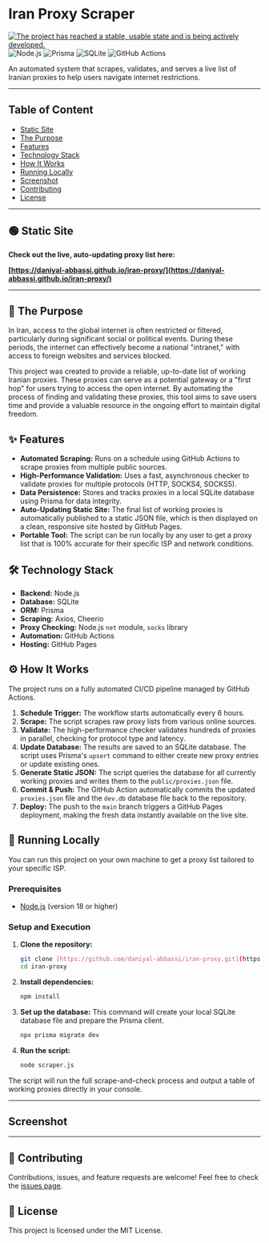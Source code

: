 # Iran Proxy Scraper
[![The project has reached a stable, usable state and is being actively developed.](https://www.repostatus.org/badges/latest/active.svg)]((https://www.repostatus.org/#active))
![Node.js](https://img.shields.io/badge/Node.js-20.x-339933?style=for-the-badge&logo=node.js)
![Prisma](https://img.shields.io/badge/Prisma-3982CE?style=for-the-badge&logo=Prisma)
![SQLite](https://img.shields.io/badge/SQLite-07405E?style=for-the-badge&logo=sqlite&logoColor=white)
![GitHub Actions](https://img.shields.io/badge/GitHub_Actions-2088FF?style=for-the-badge&logo=github-actions)

An automated system that scrapes, validates, and serves a live list of Iranian proxies to help users navigate internet restrictions.

---

## Table of Content
-    [Static Site](#-static-site)
-    [The Purpose](#-the-purpose)
-    [Features](#-features)
-    [Technology Stack](#️-technology-stack)
-    [How It Works](#️-how-it-works)
-    [Running Locally](#-running-locally)
-    [Screenshot](#screenshot)
-    [Contributing](#-contributing)
-    [License](#-license)

---

## 🟢 Static Site

**Check out the live, auto-updating proxy list here:**

**[https://daniyal-abbassi.github.io/iran-proxy/](https://daniyal-abbassi.github.io/iran-proxy/)**

---

## 🎯 The Purpose

In Iran, access to the global internet is often restricted or filtered, particularly during significant social or political events. During these periods, the internet can effectively become a national "intranet," with access to foreign websites and services blocked.

This project was created to provide a reliable, up-to-date list of working Iranian proxies. These proxies can serve as a potential gateway or a "first hop" for users trying to access the open internet. By automating the process of finding and validating these proxies, this tool aims to save users time and provide a valuable resource in the ongoing effort to maintain digital freedom.

## ✨ Features

- **Automated Scraping:** Runs on a schedule using GitHub Actions to scrape proxies from multiple public sources.
- **High-Performance Validation:** Uses a fast, asynchronous checker to validate proxies for multiple protocols (HTTP, SOCKS4, SOCKS5).
- **Data Persistence:** Stores and tracks proxies in a local SQLite database using Prisma for data integrity.
- **Auto-Updating Static Site:** The final list of working proxies is automatically published to a static JSON file, which is then displayed on a clean, responsive site hosted by GitHub Pages.
- **Portable Tool:** The script can be run locally by any user to get a proxy list that is 100% accurate for their specific ISP and network conditions.

## 🛠️ Technology Stack

- **Backend:** Node.js
- **Database:** SQLite
- **ORM:** Prisma
- **Scraping:** Axios, Cheerio
- **Proxy Checking:** Node.js `net` module, `socks` library
- **Automation:** GitHub Actions
- **Hosting:** GitHub Pages

## ⚙️ How It Works

The project runs on a fully automated CI/CD pipeline managed by GitHub Actions.

1.  **Schedule Trigger:** The workflow starts automatically every 6 hours.
2.  **Scrape:** The script scrapes raw proxy lists from various online sources.
3.  **Validate:** The high-performance checker validates hundreds of proxies in parallel, checking for protocol type and latency.
4.  **Update Database:** The results are saved to an SQLite database. The script uses Prisma's `upsert` command to either create new proxy entries or update existing ones.
5.  **Generate Static JSON:** The script queries the database for all currently working proxies and writes them to the `public/proxies.json` file.
6.  **Commit & Push:** The GitHub Action automatically commits the updated `proxies.json` file and the `dev.db` database file back to the repository.
7.  **Deploy:** The push to the `main` branch triggers a GitHub Pages deployment, making the fresh data instantly available on the live site.

## 🚀 Running Locally

You can run this project on your own machine to get a proxy list tailored to your specific ISP.

### Prerequisites

- [Node.js](https://nodejs.org/) (version 18 or higher)

### Setup and Execution

1.  **Clone the repository:**
    ```bash
    git clone [https://github.com/daniyal-abbassi/iran-proxy.git](https://github.com/daniyal-abbassi/iran-proxy.git)
    cd iran-proxy
    ```

2.  **Install dependencies:**
    ```bash
    npm install
    ```

3.  **Set up the database:**
    This command will create your local SQLite database file and prepare the Prisma client.
    ```bash
    npx prisma migrate dev
    ```

4.  **Run the script:**
    ```bash
    node scraper.js
    ```

The script will run the full scrape-and-check process and output a table of working proxies directly in your console.

---

## Screenshot

---

## 🤝 Contributing

Contributions, issues, and feature requests are welcome! Feel free to check the [issues page](https://github.com/daniyal-abbassi/iran-proxy/issues).

## 📄 License

This project is licensed under the MIT License.